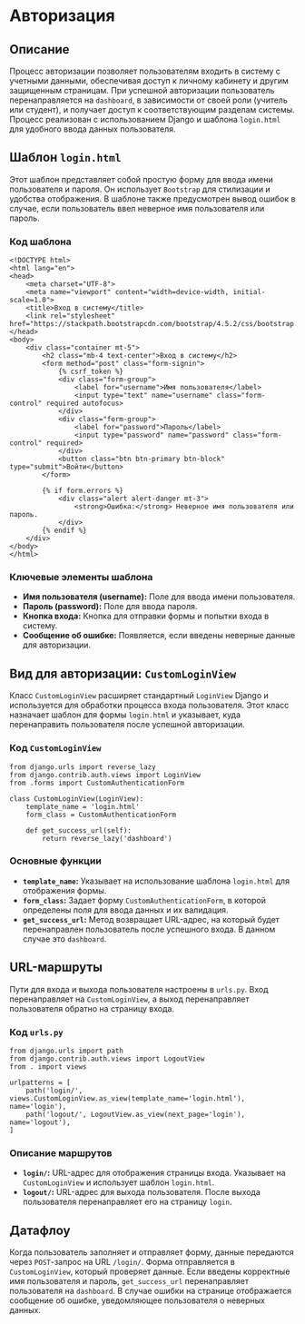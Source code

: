 # Авторизация

## Описание

Процесс авторизации позволяет пользователям входить в систему с учетными данными, обеспечивая доступ к личному кабинету и другим защищенным страницам. При успешной авторизации пользователь перенаправляется на `dashboard`, в зависимости от своей роли (учитель или студент), и получает доступ к соответствующим разделам системы. Процесс реализован с использованием Django и шаблона `login.html` для удобного ввода данных пользователя.

## Шаблон `login.html`

Этот шаблон представляет собой простую форму для ввода имени пользователя и пароля. Он использует `Bootstrap` для стилизации и удобства отображения. В шаблоне также предусмотрен вывод ошибок в случае, если пользователь ввел неверное имя пользователя или пароль.

### Код шаблона

```
<!DOCTYPE html>
<html lang="en">
<head>
    <meta charset="UTF-8">
    <meta name="viewport" content="width=device-width, initial-scale=1.0">
    <title>Вход в систему</title>
    <link rel="stylesheet" href="https://stackpath.bootstrapcdn.com/bootstrap/4.5.2/css/bootstrap.min.css">
</head>
<body>
    <div class="container mt-5">
        <h2 class="mb-4 text-center">Вход в систему</h2>
        <form method="post" class="form-signin">
            {% csrf_token %}
            <div class="form-group">
                <label for="username">Имя пользователя</label>
                <input type="text" name="username" class="form-control" required autofocus>
            </div>
            <div class="form-group">
                <label for="password">Пароль</label>
                <input type="password" name="password" class="form-control" required>
            </div>
            <button class="btn btn-primary btn-block" type="submit">Войти</button>
        </form>

        {% if form.errors %}
            <div class="alert alert-danger mt-3">
                <strong>Ошибка:</strong> Неверное имя пользователя или пароль.
            </div>
        {% endif %}
    </div>
</body>
</html>
```

### Ключевые элементы шаблона

*   **Имя пользователя (username):** Поле для ввода имени пользователя.
*   **Пароль (password):** Поле для ввода пароля.
*   **Кнопка входа:** Кнопка для отправки формы и попытки входа в систему.
*   **Сообщение об ошибке:** Появляется, если введены неверные данные для авторизации.

## Вид для авторизации: `CustomLoginView`

Класс `CustomLoginView` расширяет стандартный `LoginView` Django и используется для обработки процесса входа пользователя. Этот класс назначает шаблон для формы `login.html` и указывает, куда перенаправить пользователя после успешной авторизации.

### Код `CustomLoginView`

```
from django.urls import reverse_lazy
from django.contrib.auth.views import LoginView
from .forms import CustomAuthenticationForm

class CustomLoginView(LoginView):
    template_name = 'login.html'
    form_class = CustomAuthenticationForm

    def get_success_url(self):
        return reverse_lazy('dashboard')
```

### Основные функции

*   **`template_name`:** Указывает на использование шаблона `login.html` для отображения формы.
*   **`form_class`:** Задает форму `CustomAuthenticationForm`, в которой определены поля для ввода данных и их валидация.
*   **`get_success_url`:** Метод возвращает URL-адрес, на который будет перенаправлен пользователь после успешного входа. В данном случае это `dashboard`.

## URL-маршруты

Пути для входа и выхода пользователя настроены в `urls.py`. Вход перенаправляет на `CustomLoginView`, а выход перенаправляет пользователя обратно на страницу входа.

### Код `urls.py`

```
from django.urls import path
from django.contrib.auth.views import LogoutView
from . import views

urlpatterns = [
    path('login/', views.CustomLoginView.as_view(template_name='login.html'), name='login'),
    path('logout/', LogoutView.as_view(next_page='login'), name='logout'),
]
```

### Описание маршрутов

*   **`login/`:** URL-адрес для отображения страницы входа. Указывает на `CustomLoginView` и использует шаблон `login.html`.
*   **`logout/`:** URL-адрес для выхода пользователя. После выхода пользователя перенаправляет его на страницу `login`.

## Датафлоу

Когда пользователь заполняет и отправляет форму, данные передаются через `POST`\-запрос на URL `/login/`. Форма отправляется в `CustomLoginView`, который проверяет данные. Если введены корректные имя пользователя и пароль, `get_success_url` перенаправляет пользователя на `dashboard`. В случае ошибки на странице отображается сообщение об ошибке, уведомляющее пользователя о неверных данных.